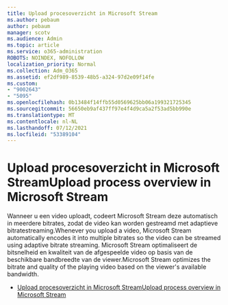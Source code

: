 ```yaml
---
title: Upload procesoverzicht in Microsoft Stream
ms.author: pebaum
author: pebaum
manager: scotv
ms.audience: Admin
ms.topic: article
ms.service: o365-administration
ROBOTS: NOINDEX, NOFOLLOW
localization_priority: Normal
ms.collection: Adm_O365
ms.assetid: ef2df989-8539-48b5-a324-97d2e09f14fe
ms.custom:
- "9002643"
- "5095"
ms.openlocfilehash: 0b13484f14ffb55d0569625bb06a199321725345
ms.sourcegitcommit: 56650eb9af437ff97e4f4d9ca5a2f53ad5bb990e
ms.translationtype: MT
ms.contentlocale: nl-NL
ms.lasthandoff: 07/12/2021
ms.locfileid: "53389104"
---
```

# <a name="upload-process-overview-in-microsoft-stream"></a><span data-ttu-id="66500-102">Upload procesoverzicht in Microsoft Stream</span><span class="sxs-lookup"><span data-stu-id="66500-102">Upload process overview in Microsoft Stream</span></span>

<span data-ttu-id="66500-103">Wanneer u een video uploadt, codeert Microsoft Stream deze automatisch in meerdere bitrates, zodat de video kan worden gestreamd met adaptieve bitratestreaming.</span><span class="sxs-lookup"><span data-stu-id="66500-103">Whenever you upload a video, Microsoft Stream automatically encodes it into multiple bitrates so the video can be streamed using adaptive bitrate streaming.</span></span> <span data-ttu-id="66500-104">Microsoft Stream optimaliseert de bitsnelheid en kwaliteit van de afgespeelde video op basis van de beschikbare bandbreedte van de viewer.</span><span class="sxs-lookup"><span data-stu-id="66500-104">Microsoft Stream optimizes the bitrate and quality of the playing video based on the viewer's available bandwidth.</span></span>

- [<span data-ttu-id="66500-105">Upload procesoverzicht in Microsoft Stream</span><span class="sxs-lookup"><span data-stu-id="66500-105">Upload process overview in Microsoft Stream</span></span>](/stream/upload-process-overview)
